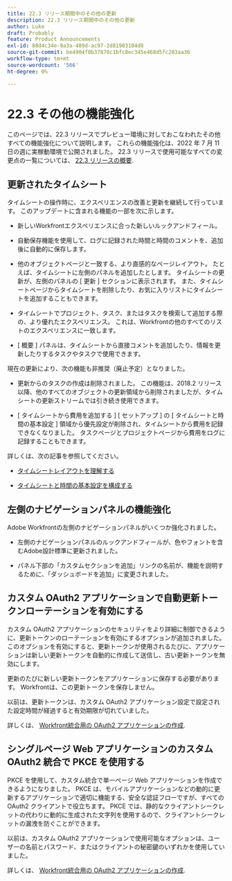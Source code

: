 ```yaml
---
title: 22.3 リリース期間中のその他の更新
description: 22.3 リリース期間中のその他の更新
author: Luke
draft: Probably
feature: Product Announcements
exl-id: 88d4c34e-9a3a-489d-ac97-2d81903104d8
source-git-commit: be4904f0b37870c1bfc8ec345e468d5fc283aa36
workflow-type: tm+mt
source-wordcount: '566'
ht-degree: 0%

---
```


# 22.3 その他の機能強化

このページでは、22.3 リリースでプレビュー環境に対しておこなわれたその他すべての機能強化について説明します。 これらの機能強化は、2022 年 7 月 11 日の週に実稼動環境で公開されました。 22.3 リリースで使用可能なすべての変更点の一覧については、 [22.3 リリースの概要](../../../product-announcements/product-releases/22.3-release-activity/22-3-release-overview.md).

## 更新されたタイムシート

タイムシートの操作時に、エクスペリエンスの改善と更新を継続して行っています。 このアップデートに含まれる機能の一部を次に示します。

* 新しいWorkfrontエクスペリエンスに合った新しいルックアンドフィール。

* 自動保存機能を使用して、ログに記録された時間と時間のコメントを、追加後に自動的に保存します。

* 他のオブジェクトページと一致する、より直感的なページレイアウト。 たとえば、タイムシートに左側のパネルを追加したとします。 タイムシートの更新が、左側のパネルの [ 更新 ] セクションに表示されます。 また、タイムシートページからタイムシートを削除したり、お気に入りリストにタイムシートを追加することもできます。

* タイムシートでプロジェクト、タスク、またはタスクを検索して追加する際の、より優れたエクスペリエンス。 これは、Workfrontの他のすべてのリストのエクスペリエンスに一致します。

* [ 概要 ] パネルは、タイムシートから直接コメントを追加したり、情報を更新したりするタスクやタスクで使用できます。


現在の更新により、次の機能も非推奨（廃止予定）となりました。

* 更新からのタスクの作成は削除されました。 この機能は、2018.2 リリース以降、他のすべてのオブジェクトの更新領域から削除されましたが、タイムシートの更新ストリームでは引き続き使用できます。

* [ タイムシートから費用を追加する ] [ セットアップ ] の [ タイムシートと時間の基本設定 ] 領域から優先設定が削除され、タイムシートから費用を記録できなくなりました。 タスクページとプロジェクトページから費用をログに記録することもできます。


詳しくは、次の記事を参照してください。

* [タイムシートレイアウトを理解する](/help/quicksilver/timesheets/timesheets/timesheet-layout.md)

* [タイムシートと時間の基本設定を構成する](/help/quicksilver/administration-and-setup/set-up-workfront/configure-timesheets-schedules/timesheet-and-hour-preferences.md)


## 左側のナビゲーションパネルの機能強化

Adobe Workfrontの左側のナビゲーションパネルがいくつか強化されました。

* 左側のナビゲーションパネルのルックアンドフィールが、色やフォントを含むAdobe設計標準に更新されました。

* パネル下部の「カスタムセクションを追加」リンクの名前が、機能を説明するために、「ダッシュボードを追加」に変更されました。

## カスタム OAuth2 アプリケーションで自動更新トークンローテーションを有効にする

カスタム OAuth2 アプリケーションのセキュリティをより詳細に制御できるように、更新トークンのローテーションを有効にするオプションが追加されました。 このオプションを有効にすると、更新トークンが使用されるたびに、アプリケーションは新しい更新トークンを自動的に作成して送信し、古い更新トークンを無効にします。

更新のたびに新しい更新トークンをアプリケーションに保存する必要があります。 Workfrontは、この更新トークンを保存しません。

以前は、更新トークンは、カスタム OAuth2 アプリケーション設定で設定された設定時間が経過すると有効期限が切れていました。

詳しくは、 [Workfront統合用の OAuth2 アプリケーションの作成](/help/quicksilver/administration-and-setup/configure-integrations/create-oauth-application.md).

## シングルページ Web アプリケーションのカスタム OAuth2 統合で PKCE を使用する

PKCE を使用して、カスタム統合で単一ページ Web アプリケーションを作成できるようになりました。 PKCE は、モバイルアプリケーションなどの動的に更新するアプリケーションで適切に機能する、安全な認証フローですが、すべての OAuth2 クライアントで役立ちます。 PKCE では、静的なクライアントシークレットの代わりに動的に生成された文字列を使用するので、クライアントシークレットの漏洩を防ぐことができます。

以前は、カスタム OAuth2 アプリケーションで使用可能なオプションは、ユーザーの名前とパスワード、またはクライアントの秘密鍵のいずれかを使用していました。

詳しくは、 [Workfront統合用の OAuth2 アプリケーションの作成](/help/quicksilver/administration-and-setup/configure-integrations/create-oauth-application.md).
